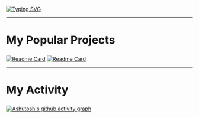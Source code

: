 [![Typing SVG](https://readme-typing-svg.demolab.com?font=Fira+Code&pause=1000&width=435&lines=coding+3h30)](https://git.io/typing-svg)

<hr />
<h2 style='font-size: 30px'><b>My Popular Projects</b></h2>

[![Readme Card](https://github-readme-stats.vercel.app/api/pin/?username=dev3h&repo=e-commerce-laravel&theme=nightowl)](https://github.com/dev3h/e-commerce-laravel)
[![Readme Card](https://github-readme-stats.vercel.app/api/pin/?username=dev3h&repo=frutika&theme=tokyonight)](https://github.com/dev3h/frutika)

<hr />
<h2 style='font-size: 30px'><b>My Activity</b></h2>

[![Ashutosh's github activity graph](https://github-readme-activity-graph.vercel.app/graph?username=dev3h&bg_color=1f041f&color=488b99&line=8d9e4c&point=c5afaf&area=true&hide_border=true)](https://github.com/ashutosh00710/github-readme-activity-graph)
